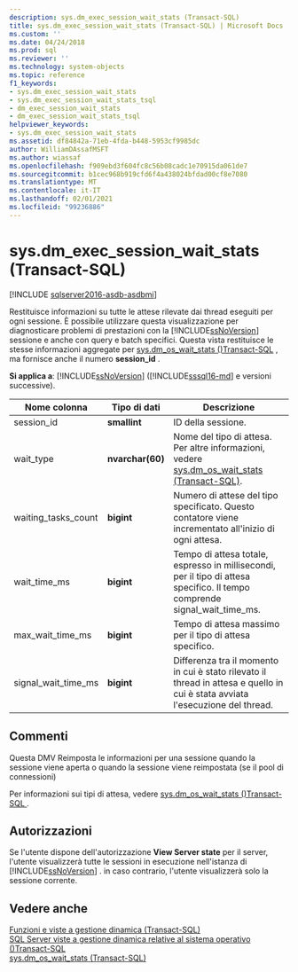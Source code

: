 ```yaml
---
description: sys.dm_exec_session_wait_stats (Transact-SQL)
title: sys.dm_exec_session_wait_stats (Transact-SQL) | Microsoft Docs
ms.custom: ''
ms.date: 04/24/2018
ms.prod: sql
ms.reviewer: ''
ms.technology: system-objects
ms.topic: reference
f1_keywords:
- sys.dm_exec_session_wait_stats
- sys.dm_exec_session_wait_stats_tsql
- dm_exec_session_wait_stats
- dm_exec_session_wait_stats_tsql
helpviewer_keywords:
- sys.dm_exec_session_wait_stats
ms.assetid: df84842a-71eb-4fda-b448-5953cf9985dc
author: WilliamDAssafMSFT
ms.author: wiassaf
ms.openlocfilehash: f909ebd3f604fc8c56b08cadc1e70915da061de7
ms.sourcegitcommit: b1cec968b919cfd6f4a438024bfdad00cf8e7080
ms.translationtype: MT
ms.contentlocale: it-IT
ms.lasthandoff: 02/01/2021
ms.locfileid: "99236886"
---
```

# <a name="sysdm_exec_session_wait_stats-transact-sql"></a>sys.dm_exec_session_wait_stats (Transact-SQL)

[!INCLUDE [sqlserver2016-asdb-asdbmi](../../includes/applies-to-version/sqlserver2016-asdb-asdbmi.md)]

  Restituisce informazioni su tutte le attese rilevate dai thread eseguiti per ogni sessione. È possibile utilizzare questa visualizzazione per diagnosticare problemi di prestazioni con la [!INCLUDE[ssNoVersion](../../includes/ssnoversion-md.md)] sessione e anche con query e batch specifici.  Questa vista restituisce le stesse informazioni aggregate per [sys.dm_os_wait_stats &#40;&#41;Transact-SQL](../../relational-databases/system-dynamic-management-views/sys-dm-os-wait-stats-transact-sql.md) , ma fornisce anche il numero **session_id** .  
  
**Si applica a**: [!INCLUDE[ssNoVersion](../../includes/ssnoversion-md.md)] ([!INCLUDE[sssql16-md](../../includes/sssql16-md.md)] e versioni successive).  
  
|Nome colonna|Tipo di dati|Descrizione|  
|-----------------|---------------|-----------------|  
|session_id|**smallint**|ID della sessione.|  
|wait_type|**nvarchar(60)**|Nome del tipo di attesa. Per altre informazioni, vedere [sys.dm_os_wait_stats &#40;Transact-SQL&#41;](../../relational-databases/system-dynamic-management-views/sys-dm-os-wait-stats-transact-sql.md).|  
|waiting_tasks_count|**bigint**|Numero di attese del tipo specificato. Questo contatore viene incrementato all'inizio di ogni attesa.|  
|wait_time_ms|**bigint**|Tempo di attesa totale, espresso in millisecondi, per il tipo di attesa specifico. Il tempo comprende signal_wait_time_ms.|  
|max_wait_time_ms|**bigint**|Tempo di attesa massimo per il tipo di attesa specifico.|  
|signal_wait_time_ms|**bigint**|Differenza tra il momento in cui è stato rilevato il thread in attesa e quello in cui è stata avviata l'esecuzione del thread.|  
  
## <a name="remarks"></a>Commenti  
 Questa DMV Reimposta le informazioni per una sessione quando la sessione viene aperta o quando la sessione viene reimpostata (se il pool di connessioni)  
  
 Per informazioni sui tipi di attesa, vedere [sys.dm_os_wait_stats &#40;&#41;Transact-SQL ](../../relational-databases/system-dynamic-management-views/sys-dm-os-wait-stats-transact-sql.md).  
  
## <a name="permissions"></a>Autorizzazioni  
 Se l'utente dispone dell'autorizzazione **View Server state** per il server, l'utente visualizzerà tutte le sessioni in esecuzione nell'istanza di [!INCLUDE[ssNoVersion](../../includes/ssnoversion-md.md)] . in caso contrario, l'utente visualizzerà solo la sessione corrente.  
  
## <a name="see-also"></a>Vedere anche  
 [Funzioni e viste a gestione dinamica &#40;Transact-SQL&#41;](~/relational-databases/system-dynamic-management-views/system-dynamic-management-views.md)   
 [SQL Server viste a gestione dinamica relative al sistema operativo &#40;&#41;Transact-SQL ](../../relational-databases/system-dynamic-management-views/sql-server-operating-system-related-dynamic-management-views-transact-sql.md)   
 [sys.dm_os_wait_stats &#40;Transact-SQL&#41;](../../relational-databases/system-dynamic-management-views/sys-dm-os-wait-stats-transact-sql.md)  
 
